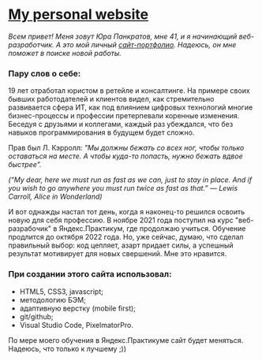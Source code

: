 # [My personal website](https://pnrf.github.io/portfolio/)

*Всем привет! Меня зовут Юра Панкратов, мне 41, и я начинающий веб-разработчик. А это мой личный [сайт-портфолио](https://pnrf.github.io/portfolio/). Надеюсь, он мне поможет в поиске новой работы.*

### Пару слов о себе:

19 лет отработал юристом в ретейле и консалтинге. На примере своих бывших работодателей и клиентов видел, как стремительно развивается сфера ИТ, как под влиянием цифровых технологий многие бизнес-процессы и профессии претерпевали коренные изменения. Беседуя с друзьями и коллегами, каждый раз убеждался, что без навыков программирования в будущем будет сложно.

Прав был Л. Кэрролл: *"Мы должны бежать со всех ног, чтобы только оставаться на месте. А чтобы куда-то попасть, нужно бежать вдвое быстрее".*

*(“My dear, here we must run as fast as we can, just to stay in place. And if you wish to go anywhere you must run twice as fast as that.” ― Lewis Carroll, Alice in Wonderland)*

И вот однажды настал тот день, когда я наконец-то решился освоить новую для себя профессию. В ноябре 2021 года поступил на курс "веб-разрабочик" в Яндекс.Практикум, где продолжаю учиться. Обучение продлится до октября 2022 года. Но, уже сейчас, думаю, что сделал правильный выбор: код цепляет, азарт придает силы, а успешный результат мотивирует для новых свершений. Мне это нравится.
  
  
### При создании этого сайта использовал:

* HTML5, CSS3, javascript;
* методологию БЭМ;
* адаптивную верстку (mobile first);
* git/github;
* Visual Studio Code, PixelmatorPro.

По мере моего обучения в Яндекс.Практикуме сайт будет меняться. Надеюсь, что только к лучшему ;))